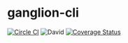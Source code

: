 # ganglion-cli
[![Circle CI](https://circleci.com/gh/roylines/ganglion-cli/tree/master.svg?style=svg)](https://circleci.com/gh/roylines/ganglion-cli/tree/master)
![David](https://david-dm.org/roylines/ganglion-cli.svg)
[![Coverage Status](https://coveralls.io/repos/roylines/ganglion-cli/badge.svg?branch=master)](https://coveralls.io/r/roylines/ganglion-cli?branch=master)

